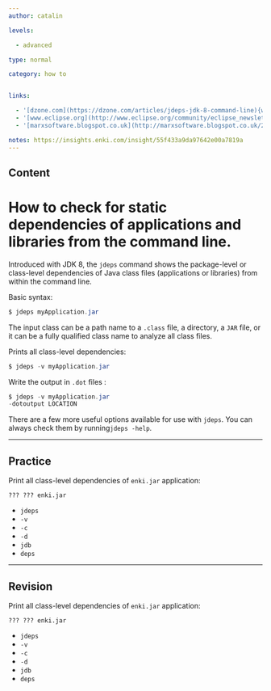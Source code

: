 ```yaml
---
author: catalin

levels:

  - advanced

type: normal

category: how to


links:

  - '[dzone.com](https://dzone.com/articles/jdeps-jdk-8-command-line){website}'
  - '[www.eclipse.org](http://www.eclipse.org/community/eclipse_newsletter/2016/february/article3.php){website}'
  - '[marxsoftware.blogspot.co.uk](http://marxsoftware.blogspot.co.uk/2014/03/jdeps.html){website}'

notes: https://insights.enki.com/insight/55f433a9da97642e00a7819a
---
```

## Content
# How to check for static dependencies of applications and libraries from the command line.

Introduced with JDK 8, the `jdeps` command shows the package-level or class-level dependencies of Java class files (applications or libraries) from within the command line.

Basic syntax:

```java
$ jdeps myApplication.jar 

```

The input class can be a path name to a `.class` file, a directory, a `JAR` file, or it can be a fully qualified class name to analyze all class files. 

Prints all class-level dependencies:
```java
$ jdeps -v myApplication.jar
```

Write the output in `.dot` files :
```java
$ jdeps -v myApplication.jar 
-dotoutput LOCATION

```
There are a few more useful options available for use with `jdeps`. You can always check them by running`jdeps -help`.

---
## Practice

Print all class-level dependencies of `enki.jar` application:
```
??? ??? enki.jar
```

* `jdeps` 
* `-v` 
* `-c` 
* `-d` 
* `jdb` 
* `deps`

---
## Revision

Print all class-level dependencies of `enki.jar` application:
```
??? ??? enki.jar
```

* `jdeps` 
* `-v` 
* `-c` 
* `-d` 
* `jdb` 
* `deps`

